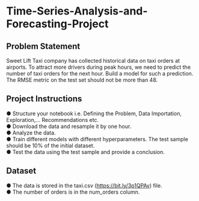 # Time-Series-Analysis-and-Forecasting-Project

## Problem Statement<br />
Sweet Lift Taxi company has collected historical data on taxi orders at airports. To attract more
drivers during peak hours, we need to predict the number of taxi orders for the next hour. Build a
model for such a prediction.<br />
The RMSE metric on the test set should not be more than 48.<br />

## Project Instructions<br />
● Structure your notebook i.e. Defining the Problem, Data Importation, Exploration,...
Recommendations etc.<br />
● Download the data and resample it by one hour.<br />
● Analyze the data.<br />
● Train different models with different hyperparameters. The test sample should be 10% of
the initial dataset.<br />
● Test the data using the test sample and provide a conclusion.<br />

## Dataset<br />
● The data is stored in the taxi.csv (https://bit.ly/3p1QPAv) file.<br />
● The number of orders is in the num_orders column.<br />
